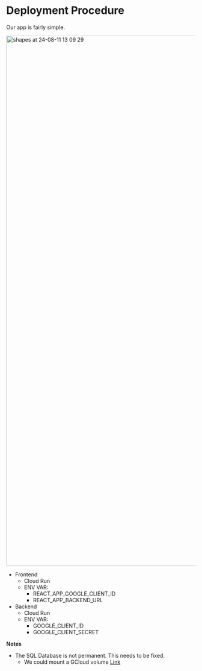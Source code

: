 # Deployment Procedure

Our app is fairly simple.

<img width="1406" alt="shapes at 24-08-11 13 09 29" src="https://github.com/user-attachments/assets/c3ff07a5-20c1-4dd2-b6cd-6db6178f57aa">


* Frontend
    * Cloud Run
    * ENV VAR:
        * REACT_APP_GOOGLE_CLIENT_ID
        * REACT_APP_BACKEND_URL
* Backend
    * Cloud Run
    * ENV VAR:
        * GOOGLE_CLIENT_ID
        * GOOGLE_CLIENT_SECRET

**Notes**
- The SQL Database is not permanent. This needs to be fixed.
    - We could mount a GCloud volume [Link](https://cloud.google.com/run/docs/configuring/services/cloud-storage-volume-mounts#gcloud)

